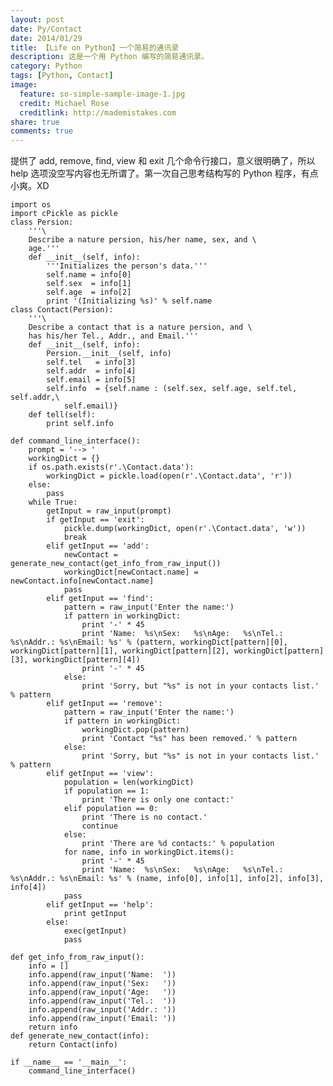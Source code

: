 ```yaml
---
layout: post
date: Py/Contact
date: 2014/01/29
title: 【Life on Python】一个简易的通讯录
description: 这是一个用 Python 编写的简易通讯录。
category: Python
tags: [Python, Contact]
image:
  feature: so-simple-sample-image-1.jpg
  credit: Michael Rose
  creditlink: http://mademistakes.com
share: true
comments: true
---
```


提供了 add, remove, find, view 和 exit 几个命令行接口，意义很明确了，所以 help 选项没空写内容也无所谓了。第一次自己思考结构写的 Python 程序，有点小爽。XD

    import os
    import cPickle as pickle
    class Persion:
        '''\
        Describe a nature persion, his/her name, sex, and \
        age.'''
        def __init__(self, info):
            '''Initializes the person's data.'''
            self.name = info[0]
            self.sex  = info[1]
            self.age  = info[2]
            print '(Initializing %s)' % self.name
    class Contact(Persion):
        '''\
        Describe a contact that is a nature persion, and \
        has his/her Tel., Addr., and Email.'''
        def __init__(self, info):
            Persion.__init__(self, info)
            self.tel   = info[3]
            self.addr  = info[4]
            self.email = info[5]
            self.info  = {self.name : (self.sex, self.age, self.tel, self.addr,\
                self.email)}
        def tell(self):
            print self.info

    def command_line_interface():
        prompt = '--> '
        workingDict = {}
        if os.path.exists(r'.\Contact.data'):
            workingDict = pickle.load(open(r'.\Contact.data', 'r'))
        else:
            pass
        while True:
            getInput = raw_input(prompt)
            if getInput == 'exit':
                pickle.dump(workingDict, open(r'.\Contact.data', 'w'))
                break
            elif getInput == 'add':
                newContact = generate_new_contact(get_info_from_raw_input())
                workingDict[newContact.name] = newContact.info[newContact.name]
                pass
            elif getInput == 'find':
                pattern = raw_input('Enter the name:')
                if pattern in workingDict:
                    print '-' * 45
                    print 'Name:  %s\nSex:   %s\nAge:   %s\nTel.:  %s\nAddr.: %s\nEmail: %s' % (pattern, workingDict[pattern][0], workingDict[pattern][1], workingDict[pattern][2], workingDict[pattern][3], workingDict[pattern][4])
                    print '-' * 45
                else:
                    print 'Sorry, but "%s" is not in your contacts list.' % pattern
            elif getInput == 'remove':
                pattern = raw_input('Enter the name:')
                if pattern in workingDict:
                    workingDict.pop(pattern)
                    print 'Contact "%s" has been removed.' % pattern
                else:
                    print 'Sorry, but "%s" is not in your contacts list.' % pattern
            elif getInput == 'view':
                population = len(workingDict)
                if population == 1:
                    print 'There is only one contact:'
                elif population == 0:
                    print 'There is no contact.'
                    continue
                else:
                    print 'There are %d contacts:' % population
                for name, info in workingDict.items():
                    print '-' * 45
                    print 'Name:  %s\nSex:   %s\nAge:   %s\nTel.:  %s\nAddr.: %s\nEmail: %s' % (name, info[0], info[1], info[2], info[3], info[4])
                pass
            elif getInput == 'help':
                print getInput
            else:
                exec(getInput)
                pass

    def get_info_from_raw_input():
        info = []
        info.append(raw_input('Name:  '))
        info.append(raw_input('Sex:   '))
        info.append(raw_input('Age:   '))
        info.append(raw_input('Tel.:  '))
        info.append(raw_input('Addr.: '))
        info.append(raw_input('Email: '))
        return info
    def generate_new_contact(info):
        return Contact(info)

    if __name__ == '__main__':
        command_line_interface()
